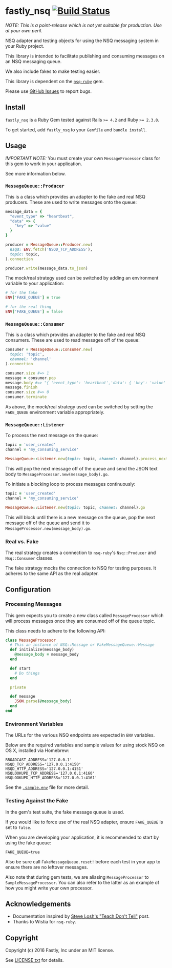 # fastly_nsq [![Build Status](https://travis-ci.org/fastly/fastly_nsq.svg?branch=master)](https://travis-ci.org/fastly/fastly_nsq)

*NOTE: This is a point-release
which is not yet suitable for production.
Use at your own peril.*

NSQ adapter and testing objects
for using the NSQ messaging system
in your Ruby project.

This library is intended
to facilitate publishing and consuming
messages on an NSQ messaging queue.

We also include fakes
to make testing easier.

This library is dependent
on the [`nsq-ruby`] gem.

[`nsq-ruby`]: https://github.com/wistia/nsq-ruby

Please use [GitHub Issues] to report bugs.

[GitHub Issues]: https://github.com/fastly/fastly_nsq/issues


## Install

`fastly_nsq` is a Ruby Gem
tested against Rails `>= 4.2`
and Ruby `>= 2.3.0`.

To get started,
add `fastly_nsq` to your `Gemfile`
and `bundle install`.

## Usage

*IMPORTANT NOTE:* You must create your own `MessageProcessor` class
for this gem to work in your application.

See more information below.

### `MessageQueue::Producer`

This is a class
which provides an adapter to the
fake and real NSQ producers.
These are used to
write messages onto the queue:

```ruby
message_data = {
  "event_type" => "heartbeat",
  "data" => {
    "key" => "value"
  }
}

producer = MessageQueue::Producer.new(
  nsqd: ENV.fetch('NSQD_TCP_ADDRESS'),
  topic: topic,
).connection

producer.write(message_data.to_json)
```

The mock/real strategy used
can be switched
by adding an environment variable
to your application:

```ruby
# for the fake
ENV['FAKE_QUEUE'] = true

# for the real thing
ENV['FAKE_QUEUE'] = false
```

### `MessageQueue::Consumer`
This is a class
which provides an adapter to the
fake and real NSQ consumers.
These are used to
read messages off of the queue:

```ruby
consumer = MessageQueue::Consumer.new(
  topic: 'topic',
  channel: 'channel'
).connection

consumer.size #=> 1
message = consumer.pop
message.body #=> "{ 'event_type': 'heartbeat','data': { 'key': 'value' } }"
message.finish
consumer.size #=> 0
consumer.terminate
```

As above,
the mock/real strategy used
can be switched by setting the
`FAKE_QUEUE` environment variable appropriately.

### `MessageQueue::Listener`

To process the next message on the queue:

```ruby
topic = 'user_created'
channel = 'my_consuming_service'

MessageQueue::Listener.new(topic: topic, channel: channel).process_next_message
```

This will pop the next message
off of the queue
and send the JSON text body
to `MessageProcessor.new(message_body).go`.

To initiate a blocking loop to process messages continuously:

```ruby
topic = 'user_created'
channel = 'my_consuming_service'

MessageQueue::Listener.new(topic: topic, channel: channel).go
```

This will block until
there is a new message on the queue,
      pop the next message
      off of the queue
      and send it to `MessageProcessor.new(message_body).go`.


### Real vs. Fake

The real strategy
creates a connection
to `nsq-ruby`'s
`Nsq::Producer` and `Nsq::Consumer` classes.

The fake strategy
mocks the connection
to NSQ for testing purposes.
It adheres to the same API
as the real adapter.


## Configuration

### Processing Messages

This gem expects you to create a
new class called `MessageProcessor`
which will process messages
once they are consumed off of the queue topic.

This class needs to adhere to the following API:

```ruby
class MessageProcessor
  # This an instance of NSQ::Message or FakeMessageQueue::Message
  def initialize(message_body)
    @message_body = message_body
  end

  def start
    # Do things
  end

  private

  def message
    JSON.parse(@message_body)
  end
end
```

### Environment Variables

The URLs for the various
NSQ endpoints are expected
in `ENV` variables.

Below are the required variables
and sample values for using
stock NSQ on OS X,
installed via Homebrew:

```shell
BROADCAST_ADDRESS='127.0.0.1'
NSQD_TCP_ADDRESS='127.0.0.1:4150'
NSQD_HTTP_ADDRESS='127.0.0.1:4151'
NSQLOOKUPD_TCP_ADDRESS='127.0.0.1:4160'
NSQLOOKUPD_HTTP_ADDRESS='127.0.0.1:4161'
```

See the [`.sample.env`](examples/.sample.env) file
for more detail.

### Testing Against the Fake

In the gem's test suite,
the fake message queue is used.

If you would like to force
use of the real NSQ adapter,
ensure `FAKE_QUEUE` is set to `false`.

When you are developing your application,
it is recommended to
start by using the fake queue:

```shell
FAKE_QUEUE=true
```

Also be sure call
`FakeMessageQueue.reset!`
before each test in your app to ensure
there are no leftover messages.

Also note that during gem tests,
we are aliasing `MessageProcessor` to `SampleMessageProcessor`.
You can also refer to the latter
as an example of how
you might write your own processor.

## Acknowledgements

* Documentation inspired by [Steve Losh's "Teach Don't Tell"] post.
* Thanks to Wistia for `nsq-ruby`.

[Steve Losh's "Teach Don't Tell"]: http://stevelosh.com/blog/2013/09/teach-dont-tell/


## Copyright

Copyright (c) 2016 Fastly, Inc under an MIT license.

See [LICENSE.txt](LICENSE.txt) for details.
